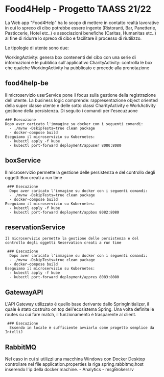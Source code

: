 # Food4Help - Progetto TAASS 21/22
La Web app "Food4Help" ha lo scopo di mettere in contatto realtà lavorative in cui lo spreco di cibo potrebbe essere ingente (Ristoranti, Bar, Panetterie, Pasticcerie, Hotel etc..) e associazioni benefiche (Caritas, Humanitas etc..) al fine di ridurre lo spreco di cibo e facilitare il processo di riutilizzo.

Le tipologie di utente sono due: 

  WorkingActivity: genera box contenenti del cibo con una serie di informazioni e le pubblica sull'applicativo
  CharityActivity: controlla le box che qualche WorkingActivity ha pubblicato e procede alla prenotazione

  ## food4help-be
  Il microservizio userService pone il focus sulla gestione della registrazione dell'utente.
  La business logic comprende: 
    rappresentazione object oriented della super classe utente e delle sotto classi CharityActivity e WorkActivity
    gestione della persistenza.
  Di seguito i comandi per l'esecuzuone

    ### Esecuzione
    Dopo aver caricato l'immagine su docker con i seguenti comandi:
      - ./mvnw -DskipTests=true clean package      
      - docker-compose build
    Eseguiamo il microservizio su Kubernetes:
      - kubectl apply -f kube
      - kubectl port-forward deployment/appuser 8080:8080
  ## boxService
  
  Il microservizio permette la gestione delle persistenza e del controllo degli oggetti Box creati a run time
  
     ### Esecuzione
      Dopo aver caricato l'immagine su docker con i seguenti comandi:
      - ./mvnw -DskipTests=true clean package      
      - docker-compose build
    Eseguiamo il microservizio su Kubernetes:
      - kubectl apply -f kube
      - kubectl port-forward deployment/appbox 8082:8080
      
  ## reservationService
  
    Il microservizio permette la gestione delle persistenza e del controllo degli oggetti Reservation creati a run time
  
     ### Esecuzione
      Dopo aver caricato l'immagine su docker con i seguenti comandi:
      - ./mvnw -DskipTests=true clean package      
      - docker-compose build
    Eseguiamo il microservizio su Kubernetes:
      - kubectl apply -f kube
      - kubectl port-forward deployment/appres 8083:8080
      
      
  ## GatewayAPI
  
  L'API Gateway utilizzato è quello base derivante dallo SpringInitializer, il quale è stato costruito on top dell'ecosistema Spring.
  Una volta definite le routes su cui fare match, il funzionamento è trasparente al client.
  
     ### Esecuzione
      Essendo in locale è sufficiente avviarlo come progetto semplice da IntelliJ
      
      
  ## RabbitMQ 
  Nel caso in cui si utilizzi una macchina Windows con Docker Desktop controllare nel file application.properties la riga spring.rabbitmq.host inserendo l'ip della docker machine.
    - Analytics
    - msgBrokersrv
